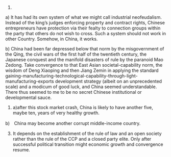 1. 
a) 
It has had its own system of what we might call industrial neofeudalism. 
Instead of the king’s judges enforcing property and contract rights, Chinese entrepreneurs have protection via their fealty to connection groups within the party that others do not wish to cross. Such a system should not work in other Country. Somehow, in China, it works. 

b)
China had been far depressed below that norm by the misgovernment of the Qing, the civil wars of the first half of the twentieth century, the Japanese conquest and the manifold disasters of rule by the paranoid Mao Zedong. Take convergence to that East Asian societal-capability norm, the wisdom of Deng Xiaoping and then Jiang Zemin in applying the standard gaining-manufacturing-technological-capability-through-light-manufacturing-exports development strategy (albeit on an unprecedented scale) and a modicum of good luck, and China seemed understandable. There thus seemed to me to be no secret Chinese institutional or developmental sauce.



1. a)after this stock market crash, China is likely to have another five, maybe ten, years of very healthy growth. 

b)　China may become another corrupt middle-income country.



3. It depends on the establishment of the rule of law and an open society rather than the rule of the CCP and a closed party elite. Only after successful political transition might economic growth and convergence resume.


   
